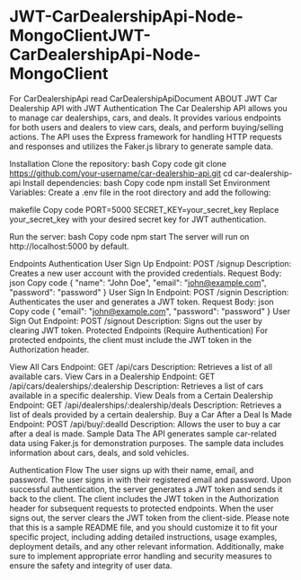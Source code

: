 # JWT-CarDealershipApi-Node-MongoClientJWT-CarDealershipApi-Node-MongoClient
For CarDealershipApi read CarDealershipApiDocument
ABOUT JWT
Car Dealership API with JWT Authentication The Car Dealership API allows you to manage car dealerships, cars, and deals. It provides various endpoints for both users and dealers to view cars, deals, and perform buying/selling actions. The API uses the Express framework for handling HTTP requests and responses and utilizes the Faker.js library to generate sample data.

Installation Clone the repository: bash Copy code git clone https://github.com/your-username/car-dealership-api.git cd car-dealership-api Install dependencies: bash Copy code npm install Set Environment Variables: Create a .env file in the root directory and add the following:

makefile Copy code PORT=5000 SECRET_KEY=your_secret_key Replace your_secret_key with your desired secret key for JWT authentication.

Run the server: bash Copy code npm start The server will run on http://localhost:5000 by default.

Endpoints Authentication User Sign Up Endpoint: POST /signup Description: Creates a new user account with the provided credentials. Request Body: json Copy code { "name": "John Doe", "email": "john@example.com", "password": "password" } User Sign In Endpoint: POST /signin Description: Authenticates the user and generates a JWT token. Request Body: json Copy code { "email": "john@example.com", "password": "password" } User Sign Out Endpoint: POST /signout Description: Signs out the user by clearing JWT token. Protected Endpoints (Require Authentication) For protected endpoints, the client must include the JWT token in the Authorization header.

View All Cars Endpoint: GET /api/cars Description: Retrieves a list of all available cars. View Cars in a Dealership Endpoint: GET /api/cars/dealerships/:dealership Description: Retrieves a list of cars available in a specific dealership. View Deals from a Certain Dealership Endpoint: GET /api/dealerships/:dealership/deals Description: Retrieves a list of deals provided by a certain dealership. Buy a Car After a Deal Is Made Endpoint: POST /api/buy/:dealId Description: Allows the user to buy a car after a deal is made. Sample Data The API generates sample car-related data using Faker.js for demonstration purposes. The sample data includes information about cars, deals, and sold vehicles.

Authentication Flow The user signs up with their name, email, and password. The user signs in with their registered email and password. Upon successful authentication, the server generates a JWT token and sends it back to the client. The client includes the JWT token in the Authorization header for subsequent requests to protected endpoints. When the user signs out, the server clears the JWT token from the client-side. Please note that this is a sample README file, and you should customize it to fit your specific project, including adding detailed instructions, usage examples, deployment details, and any other relevant information. Additionally, make sure to implement appropriate error handling and security measures to ensure the safety and integrity of user data.
